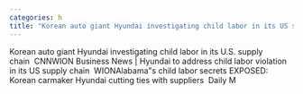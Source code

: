 ```yaml
---
categories: h
title: "Korean auto giant Hyundai investigating child labor in its US supply chain  CNN"
---
```

Korean auto giant Hyundai investigating child labor in its U.S. supply chain&nbsp;&nbsp;CNNWION Business News | Hyundai to address child labor violation in its US supply chain&nbsp;&nbsp;WIONAlabama"s child labor secrets EXPOSED: Korean carmaker Hyundai cutting ties with suppliers&nbsp;&nbsp;Daily M